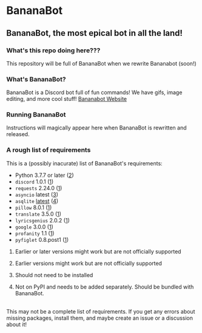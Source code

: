 
# BananaBot
## BananaBot, the most epical bot in all the land!

### What's this repo doing here???
This repository will be full of BananaBot when we rewrite Bananabot (soon!)

### What's BananaBot?
BananaBot is a Discord bot full of fun commands! We have gifs, image editing, and more cool stuff!
[Bananabot Website](https://bananabot.epizy.com "The BananaBot Webste")
### Running BananaBot
Instructions will magically appear here when BananaBot is rewritten and released.
### A rough list of requirements
This is a (possibly inacurate) list of BananaBot's requirements:
- Python 3.7.7 or later ([2](#2))
- `discord` 1.0.1 ([1](#1))
- `requests` 2.24.0 ([1](#1))
- `asyncio` latest ([3](#3))
- `asqlite` [latest](https://github.com/Rapptz/asqlite "asqlite") ([4](#4))
- `pillow` 8.0.1 ([1](#1))
- `translate` 3.5.0 ([1](#1))
- `lyricsgenius` 2.0.2 ([1](#1))
- `google` 3.0.0 ([1](#1))
- `profanity` 1.1 ([1](#1))
- `pyfiglet` 0.8.post1 ([1](#1))
<ol>
<li><p id="1">Earlier or later versions might work but are not officially supported
<li><p id="2">Earlier versions might work but are not officially supported
<li><p id="3">Should not need to be installed 
<li><p id="4">Not on PyPI and needs to be added separately. Should be bundled with BananaBot.
</ol>
<br>This may not be a complete list of requirements. If you get any errors about missing packages, install them, and maybe create an issue or a discussion about it!
